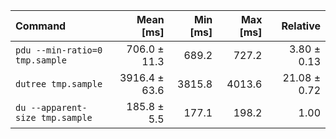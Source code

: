 | Command | Mean [ms] | Min [ms] | Max [ms] | Relative |
|:---|---:|---:|---:|---:|
| `pdu --min-ratio=0 tmp.sample` | 706.0 ± 11.3 | 689.2 | 727.2 | 3.80 ± 0.13 |
| `dutree tmp.sample` | 3916.4 ± 63.6 | 3815.8 | 4013.6 | 21.08 ± 0.72 |
| `du --apparent-size tmp.sample` | 185.8 ± 5.5 | 177.1 | 198.2 | 1.00 |

